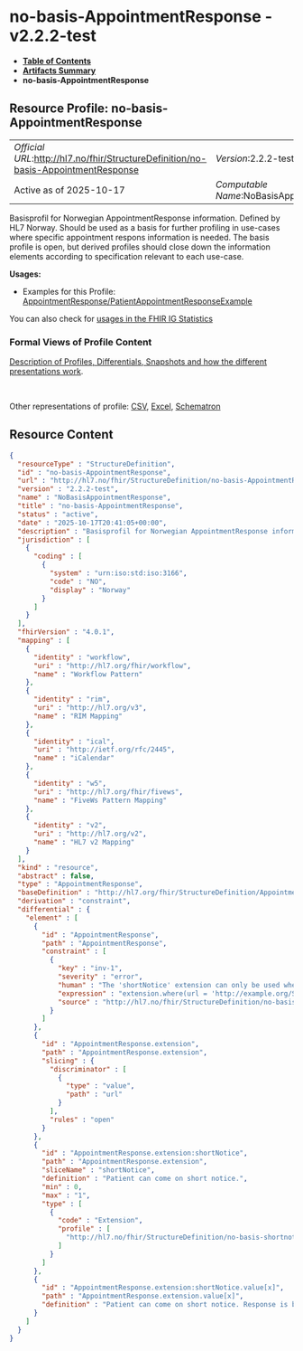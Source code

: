 # no-basis-AppointmentResponse - v2.2.2-test

* [**Table of Contents**](toc.md)
* [**Artifacts Summary**](artifacts.md)
* **no-basis-AppointmentResponse**

## Resource Profile: no-basis-AppointmentResponse 

| | |
| :--- | :--- |
| *Official URL*:http://hl7.no/fhir/StructureDefinition/no-basis-AppointmentResponse | *Version*:2.2.2-test |
| Active as of 2025-10-17 | *Computable Name*:NoBasisAppointmentResponse |

 
Basisprofil for Norwegian AppointmentResponse information. Defined by HL7 Norway. Should be used as a basis for further profiling in use-cases where specific appointment respons information is needed. The basis profile is open, but derived profiles should close down the information elements according to specification relevant to each use-case. 

**Usages:**

* Examples for this Profile: [AppointmentResponse/PatientAppointmentResponseExample](AppointmentResponse-PatientAppointmentResponseExample.md)

You can also check for [usages in the FHIR IG Statistics](https://packages2.fhir.org/xig/hl7.fhir.no.basis|current/StructureDefinition/no-basis-AppointmentResponse)

### Formal Views of Profile Content

 [Description of Profiles, Differentials, Snapshots and how the different presentations work](http://build.fhir.org/ig/FHIR/ig-guidance/readingIgs.html#structure-definitions). 

 

Other representations of profile: [CSV](StructureDefinition-no-basis-AppointmentResponse.csv), [Excel](StructureDefinition-no-basis-AppointmentResponse.xlsx), [Schematron](StructureDefinition-no-basis-AppointmentResponse.sch) 



## Resource Content

```json
{
  "resourceType" : "StructureDefinition",
  "id" : "no-basis-AppointmentResponse",
  "url" : "http://hl7.no/fhir/StructureDefinition/no-basis-AppointmentResponse",
  "version" : "2.2.2-test",
  "name" : "NoBasisAppointmentResponse",
  "title" : "no-basis-AppointmentResponse",
  "status" : "active",
  "date" : "2025-10-17T20:41:05+00:00",
  "description" : "Basisprofil for Norwegian AppointmentResponse information. Defined by HL7 Norway. Should be used as a basis for further profiling in use-cases where specific appointment respons information is needed. The basis profile is open, but derived profiles should close down the information elements according to specification relevant to each use-case.",
  "jurisdiction" : [
    {
      "coding" : [
        {
          "system" : "urn:iso:std:iso:3166",
          "code" : "NO",
          "display" : "Norway"
        }
      ]
    }
  ],
  "fhirVersion" : "4.0.1",
  "mapping" : [
    {
      "identity" : "workflow",
      "uri" : "http://hl7.org/fhir/workflow",
      "name" : "Workflow Pattern"
    },
    {
      "identity" : "rim",
      "uri" : "http://hl7.org/v3",
      "name" : "RIM Mapping"
    },
    {
      "identity" : "ical",
      "uri" : "http://ietf.org/rfc/2445",
      "name" : "iCalendar"
    },
    {
      "identity" : "w5",
      "uri" : "http://hl7.org/fhir/fivews",
      "name" : "FiveWs Pattern Mapping"
    },
    {
      "identity" : "v2",
      "uri" : "http://hl7.org/v2",
      "name" : "HL7 v2 Mapping"
    }
  ],
  "kind" : "resource",
  "abstract" : false,
  "type" : "AppointmentResponse",
  "baseDefinition" : "http://hl7.org/fhir/StructureDefinition/AppointmentResponse",
  "derivation" : "constraint",
  "differential" : {
    "element" : [
      {
        "id" : "AppointmentResponse",
        "path" : "AppointmentResponse",
        "constraint" : [
          {
            "key" : "inv-1",
            "severity" : "error",
            "human" : "The 'shortNotice' extension can only be used when the 'actor' is of type 'Patient'.",
            "expression" : "extension.where(url = 'http://example.org/StructureDefinition/no-basis-shortnotice').value.exists() and actor.type = 'Patient'",
            "source" : "http://hl7.no/fhir/StructureDefinition/no-basis-AppointmentResponse"
          }
        ]
      },
      {
        "id" : "AppointmentResponse.extension",
        "path" : "AppointmentResponse.extension",
        "slicing" : {
          "discriminator" : [
            {
              "type" : "value",
              "path" : "url"
            }
          ],
          "rules" : "open"
        }
      },
      {
        "id" : "AppointmentResponse.extension:shortNotice",
        "path" : "AppointmentResponse.extension",
        "sliceName" : "shortNotice",
        "definition" : "Patient can come on short notice.",
        "min" : 0,
        "max" : "1",
        "type" : [
          {
            "code" : "Extension",
            "profile" : [
              "http://hl7.no/fhir/StructureDefinition/no-basis-shortnotice"
            ]
          }
        ]
      },
      {
        "id" : "AppointmentResponse.extension:shortNotice.value[x]",
        "path" : "AppointmentResponse.extension.value[x]",
        "definition" : "Patient can come on short notice. Response is boolean"
      }
    ]
  }
}

```
